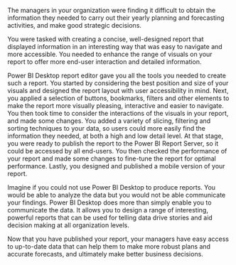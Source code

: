 The managers in your organization were finding it difficult to obtain the information they needed to carry out their yearly planning and forecasting activities, and make good strategic decisions.

You were tasked with creating a concise, well-designed report that displayed information in an interesting way that was easy to navigate and more accessible. You needed to enhance the range of visuals on your report to offer more end-user interaction and detailed information.

Power BI Desktop report editor gave you all the tools you needed to create such a report. You started by considering the best position and size of your visuals and designed the report layout with user accessibility in mind. Next, you applied a selection of buttons, bookmarks, filters and other elements to make the report more visually pleasing, interactive and easier to navigate. You then took time to consider the interactions of the visuals in your report, and made some changes. You added a variety of slicing, filtering and sorting techniques to your data, so users could more easily find the information they needed, at both a high and low detail level. At that stage, you were ready to publish the report to the Power BI Report Server, so it could be accessed by all end-users. You then checked the performance of your report and made some changes to fine-tune the report for optimal performance. Lastly, you designed and published a mobile version of your report.

Imagine if you could not use Power BI Desktop to produce reports. You would be able to analyze the data but you would not be able communicate your findings. Power BI Desktop does more than simply enable you to communicate the data. It allows you to design a range of interesting, powerful reports that can be used for telling data drive stories and aid decision making at all organization levels.

Now that you have published your report, your managers have easy access to up-to-date data that can help them to make more robust plans and accurate forecasts, and ultimately make better business decisions.
